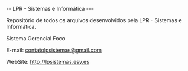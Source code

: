 -- LPR - Sistemas e Informática ---

Repositório de todos os arquivos desenvolvidos pela LPR - Sistemas e Informática.

Sistema Gerencial Foco

E-mail: contatolpsistemas@gmail.com

WebSite: http://lpsistemas.esy.es